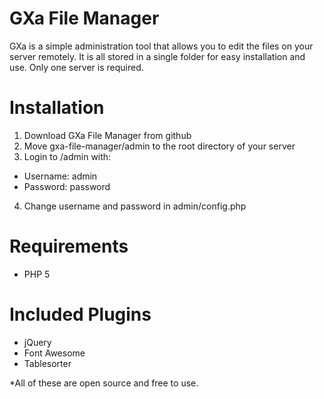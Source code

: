 # GXa File Manager
GXa is a simple administration tool that allows you to edit the files on your server remotely. It is all stored in a single folder for easy installation and use. Only one server is required. 
# Installation
1. Download GXa File Manager from github
2. Move gxa-file-manager/admin to the root directory of your server
3. Login to /admin with:
  - Username: admin
  - Password: password
4. Change username and password in admin/config.php
# Requirements
- PHP 5
# Included Plugins
- jQuery
- Font Awesome
- Tablesorter

*All of these are open source and free to use.
